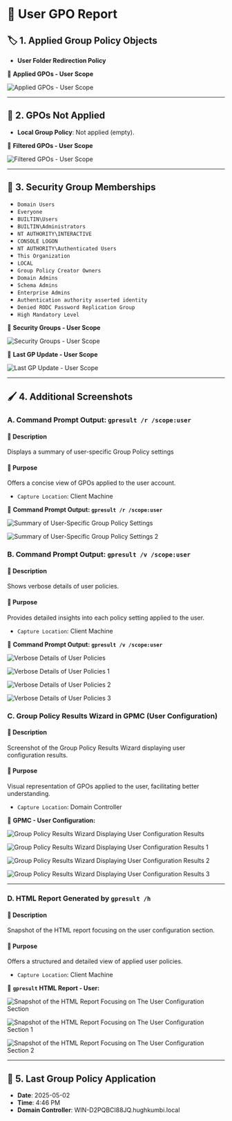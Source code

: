 # 👤 User GPO Report

## 🏷️ 1. Applied Group Policy Objects

- **User Folder Redirection Policy**


📸 **Applied GPOs - User Scope**

![Applied GPOs - User Scope](https://github.com/user-attachments/assets/5f1e63ac-de14-4386-ae59-4b72d4d74f25)

---

## 🚫 2. GPOs Not Applied

- **Local Group Policy**: Not applied (empty).

📸 **Filtered GPOs - User Scope**

![Filtered GPOs - User Scope](https://github.com/user-attachments/assets/77aaa7e2-b563-46d7-aafa-08d518f9b034)

---

## 🛂 3. Security Group Memberships

- `Domain Users`
- `Everyone`
- `BUILTIN\Users`
- `BUILTIN\Administrators`
- `NT AUTHORITY\INTERACTIVE`
- `CONSOLE LOGON`
- `NT AUTHORITY\Authenticated Users`
- `This Organization`
- `LOCAL`
- `Group Policy Creator Owners`
- `Domain Admins`
- `Schema Admins`
- `Enterprise Admins`
- `Authentication authority asserted identity`
- `Denied RODC Password Replication Group`
- `High Mandatory Level`

📸 **Security Groups - User Scope**

![Security Groups - User Scope](https://github.com/user-attachments/assets/07a1985c-02d9-41c5-b62c-14c7c031ab2e)

📸 **Last GP Update - User Scope**

![Last GP Update - User Scope](https://github.com/user-attachments/assets/7f70da7c-e28a-4029-a255-406d76fd4752)

---

## 🖌️ 4. Additional Screenshots

### A. Command Prompt Output: `gpresult /r /scope:user`

#### 📝 Description

Displays a summary of user-specific Group Policy settings

#### 🎯 Purpose

Offers a concise view of GPOs applied to the user account.
   - `Capture Location`: Client Machine
     
📸 **Command Prompt Output: `gpresult /r /scope:user`**
   
![Summary of User-Specific Group Policy Settings](https://github.com/user-attachments/assets/82b68d4d-8aae-442c-9d77-931d4b8b7b3e)

![Summary of User-Specific Group Policy Settings 2](https://github.com/user-attachments/assets/8cc64949-d484-49fa-96ae-ee49655def22)

### B. Command Prompt Output: `gpresult /v /scope:user`

#### 📝 Description 

Shows verbose details of user policies.

#### 🎯 Purpose

Provides detailed insights into each policy setting applied to the user.
   - `Capture Location`: Client Machine

📸 **Command Prompt Output: `gpresult /v /scope:user`**
   
![Verbose Details of User Policies](https://github.com/user-attachments/assets/b082f784-5e17-40d3-a000-00a4a664a6e4)

![Verbose Details of User Policies 1](https://github.com/user-attachments/assets/c25c6e1a-a6fd-40e8-9e44-f1cfa75b47b1)

![Verbose Details of User Policies 2](https://github.com/user-attachments/assets/1b0e99a0-8dd7-444d-9df2-7bef177c7fed)

![Verbose Details of User Policies 3](https://github.com/user-attachments/assets/0335aed7-52f3-425e-bb84-e40e2dacb5a1)
   
### C. **Group Policy Results Wizard in GPMC (User Configuration)**
   
#### 📝 Description 

Screenshot of the Group Policy Results Wizard displaying user configuration results.

#### 🎯 Purpose

Visual representation of GPOs applied to the user, facilitating better understanding.
   - `Capture Location`: Domain Controller

📸 **GPMC - User Configuration:**

![Group Policy Results Wizard Displaying User Configuration Results](https://github.com/user-attachments/assets/0b4be58f-6657-4417-9cc6-045bf5cf51af)
  
![Group Policy Results Wizard Displaying User Configuration Results 1](https://github.com/user-attachments/assets/de30c4eb-3fc5-44f3-b15e-1c4df1b52384)

![Group Policy Results Wizard Displaying User Configuration Results 2](https://github.com/user-attachments/assets/94d74082-0442-40f3-a663-86b6bf4592c7)

![Group Policy Results Wizard Displaying User Configuration Results 3](https://github.com/user-attachments/assets/47f8543e-612e-47c2-9e8d-f7f2334183a5)

---

### D. HTML Report Generated by `gpresult /h`

#### 📝 Description 

Snapshot of the HTML report focusing on the user configuration section.

#### 🎯 Purpose 

Offers a structured and detailed view of applied user policies.
   - `Capture Location`: Client Machine

📸 **`gpresult` HTML Report - User:**
   
![Snapshot of the HTML Report Focusing on The User Configuration Section](https://github.com/user-attachments/assets/e96366f3-13b7-41dc-b972-c7fe6f5b2ba1)

![Snapshot of the HTML Report Focusing on The User Configuration Section 1](https://github.com/user-attachments/assets/9a954d82-20b3-4dea-978b-28b5d85ebc7a)

![Snapshot of the HTML Report Focusing on The User Configuration Section 2](https://github.com/user-attachments/assets/1b493ad1-869a-4733-b80a-b43821225bd5)

---

## 🔄 5. Last Group Policy Application

- **Date**: 2025-05-02
- **Time**: 4:46 PM
- **Domain Controller**: WIN-D2PQBCI88JQ.hughkumbi.local
